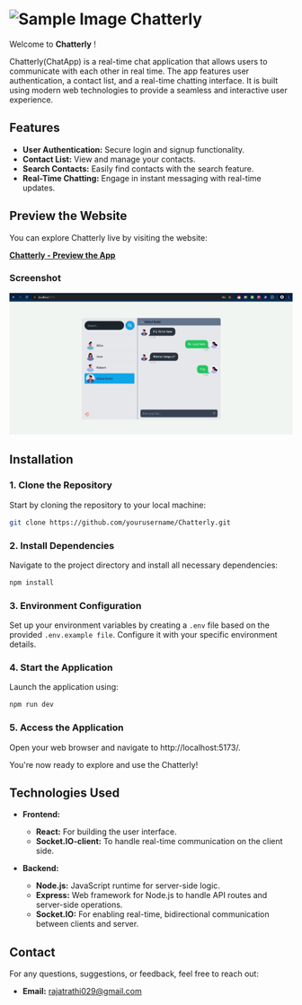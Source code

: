 # **<img src="" alt="Sample Image" width="25"/> Chatterly**
Welcome to **Chatterly** !

Chatterly(ChatApp) is a real-time chat application that allows users to communicate with each other in real time. The app features user authentication, a contact list, and a real-time chatting interface. It is built using modern web technologies to provide a seamless and interactive user experience.


## **Features**

- **User Authentication:** Secure login and signup functionality.
- **Contact List:** View and manage your contacts.
- **Search Contacts:** Easily find contacts with the search feature.
- **Real-Time Chatting:** Engage in instant messaging with real-time updates.

## **Preview the Website**

You can explore Chatterly live by visiting the website:

[**Chatterly - Preview the App**]()


### **Screenshot**
![image](https://github.com/iamvishalrathi/Chatterly/blob/main/frontend/src/assets/sns.png)

##  **Installation**

### **1. Clone the Repository**
Start by cloning the repository to your local machine:
```bash
git clone https://github.com/yourusername/Chatterly.git
```

### **2. Install Dependencies**
Navigate to the project directory and install all necessary dependencies:
```bash
npm install
```

### **3. Environment Configuration**
Set up your environment variables by creating a `.env` file based on the provided `.env.example file`. Configure it with your specific environment details.

### **4. Start the Application**
Launch the application using:
```bash
npm run dev
```

### **5. Access the Application**
Open your web browser and navigate to http://localhost:5173/.

You're now ready to explore and use the Chatterly!


## **Technologies Used**
- **Frontend:**
  - **React:** For building the user interface.
  - **Socket.IO-client:** To handle real-time communication on the client side.

- **Backend:**
  - **Node.js:** JavaScript runtime for server-side logic.
  - **Express:** Web framework for Node.js to handle API routes and server-side operations.
  - **Socket.IO:** For enabling real-time, bidirectional communication between clients and server.


## **Contact**
For any questions, suggestions, or feedback, feel free to reach out:
- **Email:** [rajatrathi029@gmail.com](mailto:rajatrathi029@gmail.com)
